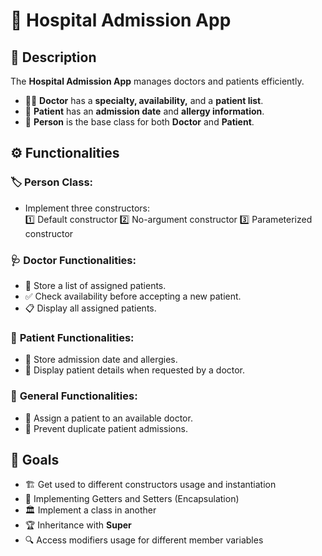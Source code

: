 # 🏥 Hospital Admission App

## 📖 Description
The **Hospital Admission App** manages doctors and patients efficiently. 
- 🧑‍⚕️ **Doctor** has a **specialty, availability,** and a **patient list**.
- 🏥 **Patient** has an **admission date** and **allergy information**.
- 🧑 **Person** is the base class for both **Doctor** and **Patient**.

## ⚙️ Functionalities
### 🏷️ **Person Class:**
- Implement three constructors:  
  1️⃣ Default constructor
  2️⃣ No-argument constructor
  3️⃣ Parameterized constructor

### 🩺 **Doctor Functionalities:**
- 🏥 Store a list of assigned patients.
- ✅ Check availability before accepting a new patient.
- 📋 Display all assigned patients.

### 🤕 **Patient Functionalities:**
- 📅 Store admission date and allergies.
- 👀 Display patient details when requested by a doctor.

### 🔄 **General Functionalities:**
- 🔗 Assign a patient to an available doctor.
- 🚫 Prevent duplicate patient admissions.

## 🎯 Goals
- 🏗️ Get used to different constructors usage and instantiation
- 🔐 Implementing Getters and Setters (Encapsulation)
- 🏛️ Implement a class in another
- 🏆 Inheritance with **Super**
- 🔍 Access modifiers usage for different member variables

